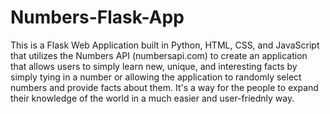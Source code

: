 # Numbers-Flask-App
This is a Flask Web Application built in Python, HTML, CSS, and JavaScript 
that utilizes the Numbers API (numbersapi.com) to create an application
that allows users to simply learn new, unique, and interesting facts by 
simply tying in a number or allowing the application to randomly select
numbers and provide facts about them. It's a way for the people to expand
their knowledge of the world in a much easier and user-friednly way.
